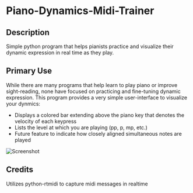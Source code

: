 # Piano-Dynamics-Midi-Trainer
## Description
Simple python program that helps pianists practice and visualize their dynamic expression in real time as they play.

## Primary Use
While there are many programs that help learn to play piano or improve sight-reading, none have focused on practicing and fine-tuning dynamic expression.  This program provides a very simple user-interface to visualize your dynmics:
* Displays a colored bar extending above the piano key that denotes the velocity of each keypress
* Lists the level at which you are playing (pp, p, mp, etc.)
* Future feature to indicate how closely aligned simultaneous notes are played

![Screenshot](https://github.com/scottroot/Piano-Dynamics-Midi-Trainer/blob/master/img/screenshot.png)

## Credits
Utilizes python-rtmidi to capture midi messages in realtime
